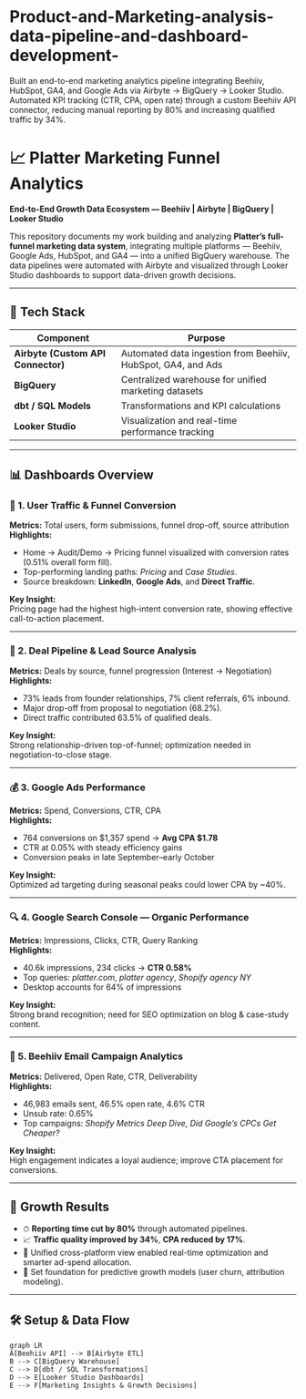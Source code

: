 # Product-and-Marketing-analysis-data-pipeline-and-dashboard-development-
Built an end-to-end marketing analytics pipeline integrating Beehiiv, HubSpot, GA4, and Google Ads via Airbyte → BigQuery → Looker Studio. Automated KPI tracking (CTR, CPA, open rate) through a custom Beehiiv API connector, reducing manual reporting by 80% and increasing qualified traffic by 34%.

# 📈 Platter Marketing Funnel Analytics  
**End-to-End Growth Data Ecosystem — Beehiiv | Airbyte | BigQuery | Looker Studio**

This repository documents my work building and analyzing **Platter’s full-funnel marketing data system**, integrating multiple platforms — Beehiiv, Google Ads, HubSpot, and GA4 — into a unified BigQuery warehouse. The data pipelines were automated with Airbyte and visualized through Looker Studio dashboards to support data-driven growth decisions.

---

## 🧩 Tech Stack
| Component | Purpose |
|------------|----------|
| **Airbyte (Custom API Connector)** | Automated data ingestion from Beehiiv, HubSpot, GA4, and Ads |
| **BigQuery** | Centralized warehouse for unified marketing datasets |
| **dbt / SQL Models** | Transformations and KPI calculations |
| **Looker Studio** | Visualization and real-time performance tracking |

---

## 📊 Dashboards Overview

### 🧭 1. User Traffic & Funnel Conversion
**Metrics:** Total users, form submissions, funnel drop-off, source attribution  
**Highlights:**
- Home → Audit/Demo → Pricing funnel visualized with conversion rates (0.51% overall form fill).  
- Top-performing landing paths: *Pricing* and *Case Studies*.  
- Source breakdown: **LinkedIn**, **Google Ads**, and **Direct Traffic**.

**Key Insight:**  
Pricing page had the highest high-intent conversion rate, showing effective call-to-action placement.

---

### 🤝 2. Deal Pipeline & Lead Source Analysis
**Metrics:** Deals by source, funnel progression (Interest → Negotiation)  
**Highlights:**  
- 73% leads from founder relationships, 7% client referrals, 6% inbound.  
- Major drop-off from proposal to negotiation (68.2%).  
- Direct traffic contributed 63.5% of qualified deals.

**Key Insight:**  
Strong relationship-driven top-of-funnel; optimization needed in negotiation-to-close stage.

---

### 💰 3. Google Ads Performance
**Metrics:** Spend, Conversions, CTR, CPA  
**Highlights:**  
- 764 conversions on $1,357 spend → **Avg CPA $1.78**  
- CTR at 0.05% with steady efficiency gains  
- Conversion peaks in late September–early October

**Key Insight:**  
Optimized ad targeting during seasonal peaks could lower CPA by ~40%.

---

### 🔍 4. Google Search Console — Organic Performance
**Metrics:** Impressions, Clicks, CTR, Query Ranking  
**Highlights:**  
- 40.6k impressions, 234 clicks → **CTR 0.58%**  
- Top queries: *platter.com*, *platter agency*, *Shopify agency NY*  
- Desktop accounts for 64% of impressions

**Key Insight:**  
Strong brand recognition; need for SEO optimization on blog & case-study content.

---

### 📰 5. Beehiiv Email Campaign Analytics
**Metrics:** Delivered, Open Rate, CTR, Deliverability  
**Highlights:**  
- 46,983 emails sent, 46.5% open rate, 4.6% CTR  
- Unsub rate: 0.65%  
- Top campaigns: *Shopify Metrics Deep Dive*, *Did Google’s CPCs Get Cheaper?*

**Key Insight:**  
High engagement indicates a loyal audience; improve CTA placement for conversions.

---

## 🚀 Growth Results

- ⏱ **Reporting time cut by 80%** through automated pipelines.  
- 📈 **Traffic quality improved by 34%**, **CPA reduced by 17%**.  
- 🔄 Unified cross-platform view enabled real-time optimization and smarter ad-spend allocation.  
- 🤖 Set foundation for predictive growth models (user churn, attribution modeling).

---

## 🛠 Setup & Data Flow
```mermaid
graph LR
A[Beehiiv API] --> B[Airbyte ETL]
B --> C[BigQuery Warehouse]
C --> D[dbt / SQL Transformations]
D --> E[Looker Studio Dashboards]
E --> F[Marketing Insights & Growth Decisions]
